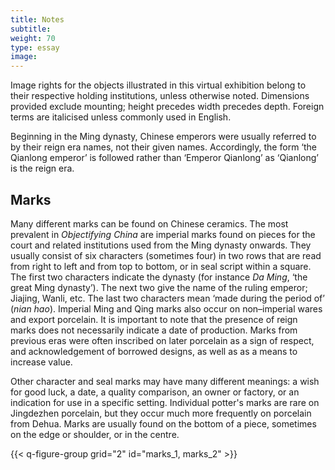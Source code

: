 ```yaml
---
title: Notes
subtitle:
weight: 70
type: essay
image:
---
```


Image rights for the objects illustrated in this virtual exhibition belong to their respective holding institutions, unless otherwise noted. Dimensions provided exclude mounting; height precedes width precedes depth. Foreign terms are italicised unless commonly used in English.

Beginning in the Ming dynasty, Chinese emperors were usually referred to by their reign era names, not their given names. Accordingly, the form ‘the Qianlong emperor’ is followed rather than ‘Emperor Qianlong’ as ‘Qianlong’ is the reign era.

## Marks

Many different marks can be found on Chinese ceramics. The most prevalent in *Objectifying China* are imperial marks found on pieces for the court and related institutions used from the Ming dynasty onwards. They usually consist of six characters (sometimes four) in two rows that are read from right to left and from top to bottom, or in seal script within a square. The first two characters indicate the dynasty (for instance *Da Ming*, ‘the great Ming dynasty’). The next two give the name of the ruling emperor; Jiajing, Wanli, etc. The last two characters mean ‘made during the period of’ (*nian hao*). Imperial Ming and Qing marks also occur on non–imperial wares and export porcelain. It is important to note that the presence of reign marks does not necessarily indicate a date of production. Marks from previous eras were often inscribed on later porcelain as a sign of respect, and acknowledgement of borrowed designs, as well as as a means to increase value.

Other character and seal marks may have many different meanings: a wish for good luck, a date, a quality comparison, an owner or factory, or an indication for use in a specific setting. Individual potter's marks are rare on Jingdezhen porcelain, but they occur much more frequently on porcelain from Dehua. Marks are usually found on the bottom of a piece, sometimes on the edge or shoulder, or in the centre.

{{< q-figure-group grid="2" id="marks_1, marks_2" >}}
